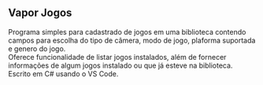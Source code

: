 ## Vapor Jogos

Programa simples para cadastrado de jogos em uma biblioteca contendo campos para escolha do tipo de câmera, modo de jogo, plaforma suportada e genero do jogo.<br>
Oferece funcionalidade de listar jogos instalados, além de fornecer informações de algum jogos instalado ou que já esteve na biblioteca.<br>
Escrito em C# usando o VS Code.

